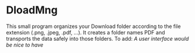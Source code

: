 # DloadMng
 
This small program organizes your Download folder according to the file extension (.png, .jpeg, .pdf, ...). It creates a folder names PDF and transports the data safely into those folders.
To add:
*A user interface would be nice to have*
